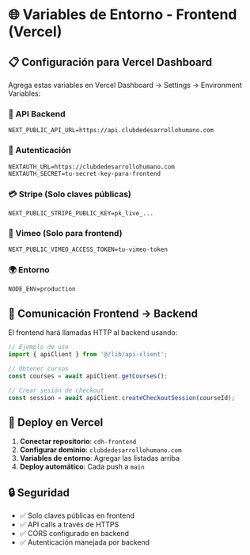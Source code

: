 # 🌐 Variables de Entorno - Frontend (Vercel)

## 📋 Configuración para Vercel Dashboard

Agrega estas variables en Vercel Dashboard → Settings → Environment Variables:

### **🔗 API Backend**
```env
NEXT_PUBLIC_API_URL=https://api.clubdedesarrollohumano.com
```

### **🔐 Autenticación**
```env
NEXTAUTH_URL=https://clubdedesarrollohumano.com
NEXTAUTH_SECRET=tu-secret-key-para-frontend
```

### **💳 Stripe (Solo claves públicas)**
```env
NEXT_PUBLIC_STRIPE_PUBLIC_KEY=pk_live_...
```

### **🎥 Vimeo (Solo para frontend)**
```env
NEXT_PUBLIC_VIMEO_ACCESS_TOKEN=tu-vimeo-token
```

### **🌍 Entorno**
```env
NODE_ENV=production
```

## 🔄 Comunicación Frontend → Backend

El frontend hará llamadas HTTP al backend usando:

```typescript
// Ejemplo de uso
import { apiClient } from '@/lib/api-client';

// Obtener cursos
const courses = await apiClient.getCourses();

// Crear sesión de checkout
const session = await apiClient.createCheckoutSession(courseId);
```

## 🚀 Deploy en Vercel

1. **Conectar repositorio**: `cdh-frontend`
2. **Configurar dominio**: `clubdedesarrollohumano.com`
3. **Variables de entorno**: Agregar las listadas arriba
4. **Deploy automático**: Cada push a `main`

## 🔒 Seguridad

- ✅ Solo claves públicas en frontend
- ✅ API calls a través de HTTPS
- ✅ CORS configurado en backend
- ✅ Autenticación manejada por backend
